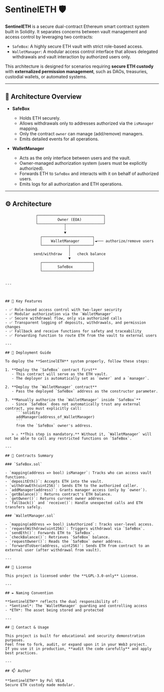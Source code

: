 # SentinelETH 🛡️

**SentinelETH** is a secure dual-contract Ethereum smart contract system built in Solidity. It separates concerns between vault management and access control by leveraging two contracts:

- `SafeBox`: A highly secure ETH vault with strict role-based access.
- `WalletManager`: A modular access control interface that allows delegated withdrawals and vault interaction by authorized users only.

This architecture is designed for scenarios requiring **secure ETH custody** with **externalized permission management**, such as DAOs, treasuries, custodial wallets, or automated systems.

---

## 🧱 Architecture Overview

- **SafeBox**
  - Holds ETH securely.
  - Allows withdrawals only to addresses authorized via the `isManager` mapping.
  - Only the contract `owner` can manage (add/remove) managers.
  - Emits detailed events for all operations.

- **WalletManager**
  - Acts as the only interface between users and the vault.
  - Owner-managed authorization system (users must be explicitly authorized).
  - Forwards ETH to `SafeBox` and interacts with it on behalf of authorized users.
  - Emits logs for all authorization and ETH operations.

---

## ⚙️ Architecture

```text
              ┌──────────────────────────────┐
              │         Owner (EOA)          │
              └────────────┬─────────────────┘
                           │
                           ▼
                ┌───────────────────────┐
                │    WalletManager      │◄─── authorize/remove users
                └────────────┬──────────┘
                             │
             send/withdraw   │   check balance
                             ▼
                ┌───────────────────────┐
                │       SafeBox         │
                └───────────────────────┘


---



## 🔐 Key Features

- ✅ Role-based access control with two-layer security
- ✅ Modular authorization via the `WalletManager`
- ✅ Secure withdrawal flow, only via authorized calls
- ✅ Transparent logging of deposits, withdrawals, and permission changes
- ✅ Fallback and receive functions for safety and traceability
- ✅ Forwarding function to route ETH from the vault to external users

---

## 🔧 Deployment Guide

To deploy the **SentinelETH** system properly, follow these steps:

1. **Deploy the `SafeBox` contract first**
   - This contract will serve as the ETH vault.
   - The deployer is automatically set as `owner` and a `manager`.

2. **Deploy the `WalletManager` contract**
   - Pass the deployed `SafeBox` address as the constructor parameter.

3. **Manually authorize the `WalletManager` inside `SafeBox`**
   - Since `SafeBox` does not automatically trust any external contract, you must explicitly call:
     ```solidity
     addManager(address_of_WalletManager)
     ```
     from the `SafeBox` owner's address.

   > ⚠️ **This step is mandatory.** Without it, `WalletManager` will not be able to call any restricted functions on `SafeBox`.

---

## 📂 Contracts Summary

### `SafeBox.sol`

- `mapping(address => bool) isManager`: Tracks who can access vault functions.
- `depositEth()`: Accepts ETH into the vault.
- `withdrawEth(uint256)`: Sends ETH to the authorized caller.
- `addManager(address)`: Grants manager access (only by `owner`).
- `getBalance()`: Returns contract's ETH balance.
- `getOwner()`: Returns current owner address.
- `fallback()` and `receive()`: Handle unexpected calls and ETH transfers safely.

### `WalletManager.sol`

- `mapping(address => bool) isAuthorized`: Tracks user-level access.
- `requestWithdraw(uint256)`: Triggers withdrawal via `SafeBox`.
- `sendEth()`: Forwards ETH to `SafeBox`.
- `checkBalance()`: Retrieves `SafeBox` balance.
- `requestOwner()`: Reads the `SafeBox` owner address.
- `forwardToUser(address, uint256)`: Sends ETH from contract to an external user (after withdrawal from vault).

---

## 📜 License

This project is licensed under the **LGPL-3.0-only** License.

---

## ✒️ Naming Convention

**SentinelETH** reflects the dual responsibility of:
- *Sentinel*: The `WalletManager` guarding and controlling access
- *ETH*: The asset being stored and protected

---

## 📩 Contact & Usage

This project is built for educational and security demonstration purposes.  
Feel free to fork, audit, or expand upon it in your Web3 project.  
If you use it in production, **audit the code carefully** and apply best practices.

---

## 📫 Author

**SentinelETH** by Pol VELA
Secure ETH custody made modular.
